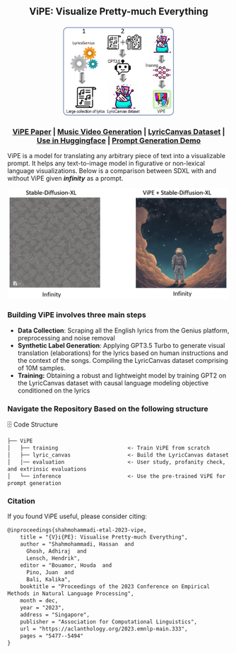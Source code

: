 <div>
<div align='center'>
<h2 align="center"> ViPE: Visualize Pretty-much Everything </h2>
<h3 align="center"></h3>
</div>
<div>
<div align="center">
<!--     <a href='https://uni-tuebingen.de/fakultaeten/mathematisch-naturwissenschaftliche-fakultaet/fachbereiche/informatik/lehrstuehle/computergrafik/lehrstuhl/'> Computer Graphics Group, University of Tübingen </a>&emsp; -->
 

<div style="text-align:center">
 <img src="./media/main_figure.png"  width="50%" height="50%">

</div>

### [ViPE Paper](https://arxiv.org/abs/2310.10543) | [Music Video Generation](https://github.com/Hazel1994/ViPE-Videos)  | [LyricCanvas Dataset](https://huggingface.co/datasets/fittar/lyric_canvas) | [Use in Huggingface](https://huggingface.co/fittar/ViPE-M-CTX7) | [Prompt Generation Demo](https://huggingface.co/spaces/fittar/ViPE)
</div>

ViPE is a model for translating any arbitrary piece of text into a visualizable prompt. It helps any text-to-image model in figurative or non-lexical language visualizations. Below is a comparison between SDXL with and without ViPE given ***infinity*** as a prompt.

</div>
<div align="center">
   <img src="media/1.png" alt="how to visualize infinity" width="500"/>

</div>

### Building ViPE involves three main steps
- **Data Collection**: Scraping all the English lyrics from the Genius platform, preprocessing and noise removal
- **Synthetic Label Generation**: Applying GPT3.5 Turbo to generate visual translation (elaborations) for the lyrics based on human instructions and the context of the
songs. Compiling the LyricCanvas dataset comprising of 10M samples.
- **Training:** Obtaining a robust and lightweight model by training GPT2 on the LyricCanvas dataset with causal language modeling objective conditioned on the lyrics

### Navigate the Repository Based on the following structure
🗄 Code Structure

```
├── ViPE
│   ├── training                      <- Train ViPE from scratch
│   ├── lyric_canvas                  <- Build the LyricCanvas dataset
│   │── evaluation                    <- User study, profanity check, and extrinsic evaluations
│   └── inference                     <- Use the pre-trained ViPE for prompt generation
```


### Citation

If you found ViPE useful, please consider citing:
```
@inproceedings{shahmohammadi-etal-2023-vipe,
    title = "{V}i{PE}: Visualise Pretty-much Everything",
    author = "Shahmohammadi, Hassan  and
      Ghosh, Adhiraj  and
      Lensch, Hendrik",
    editor = "Bouamor, Houda  and
      Pino, Juan  and
      Bali, Kalika",
    booktitle = "Proceedings of the 2023 Conference on Empirical Methods in Natural Language Processing",
    month = dec,
    year = "2023",
    address = "Singapore",
    publisher = "Association for Computational Linguistics",
    url = "https://aclanthology.org/2023.emnlp-main.333",
    pages = "5477--5494"
}
```
